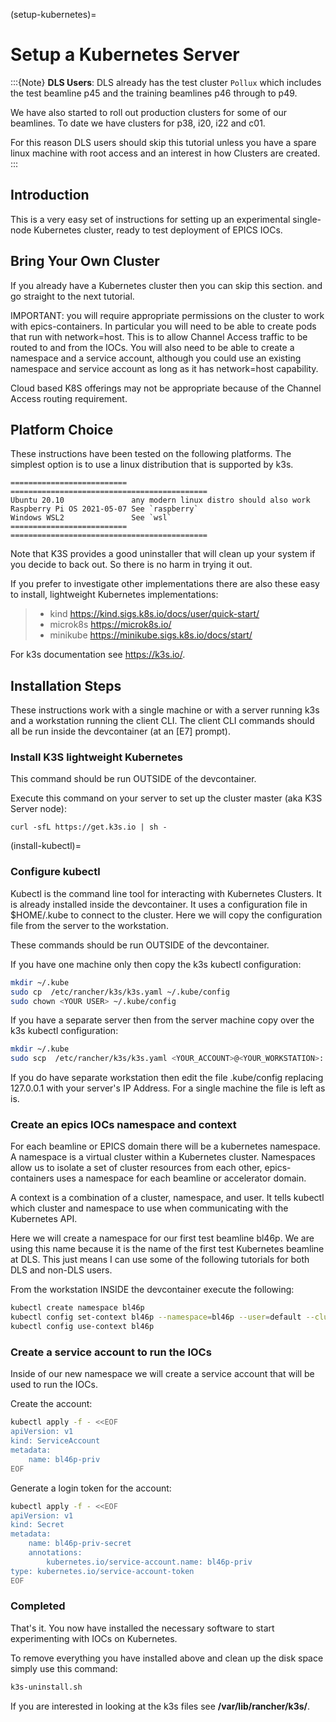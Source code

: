 (setup-kubernetes)=

# Setup a Kubernetes Server

:::{Note}
**DLS Users**: DLS already has the test cluster `Pollux` which includes
the test beamline p45 and the training beamlines p46 through to p49.

We have also started to roll out production clusters for some of our
beamlines. To date we have clusters for p38, i20, i22 and c01.

For this reason DLS users should skip this tutorial unless you have a
spare linux machine with root access and an interest in how Clusters
are created.
:::

## Introduction

This is a very easy set of instructions for setting up an experimental
single-node Kubernetes cluster, ready to test deployment of EPICS IOCs.

## Bring Your Own Cluster

If you already have a Kubernetes cluster then you can skip this section.
and go straight to the next tutorial.

IMPORTANT: you will require appropriate permissions on the cluster to work
with epics-containers. In particular you will need to be able to create
pods that run with network=host. This is to allow Channel Access traffic
to be routed to and from the IOCs. You will also need to be able to create
a namespace and a service account, although you could use an existing
namespace and service account as long as it has network=host capability.

Cloud based K8S offerings may not be appropriate because of the Channel Access
routing requirement.

## Platform Choice

These instructions have been tested on the following platforms. The simplest
option is to use a linux distribution that is supported by k3s.

```{eval-rst}
========================== ============================================
Ubuntu 20.10               any modern linux distro should also work
Raspberry Pi OS 2021-05-07 See `raspberry`
Windows WSL2               See `wsl`
========================== ============================================
```

Note that K3S provides a good uninstaller that will clean up your system
if you decide to back out. So there is no harm in trying it out.

If you prefer to investigate other implementations there are also these
easy to install, lightweight Kubernetes implementations:

> - kind <https://kind.sigs.k8s.io/docs/user/quick-start/>
> - microk8s <https://microk8s.io/>
> - minikube <https://minikube.sigs.k8s.io/docs/start/>

For k3s documentation see <https://k3s.io/>.

## Installation Steps

These instructions work with a single machine or with a server running k3s
and a workstation running the client CLI. The client CLI commands should
all be run inside the devcontainer (at an \[E7\] prompt).

### Install K3S lightweight Kubernetes

This command should be run OUTSIDE of the devcontainer.

Execute this command on your server to set up the cluster master
(aka K3S Server node):

```
curl -sfL https://get.k3s.io | sh -
```

(install-kubectl)=

### Configure kubectl

Kubectl is the command line tool for interacting with Kubernetes Clusters. It is
already installed inside the devcontainer. It uses a configuration file in
\$HOME/.kube to connect to the cluster. Here we will copy the configuration file
from the server to the workstation.

These commands should be run OUTSIDE of the devcontainer.

If you have one machine only then copy the k3s kubectl configuration:

```bash
mkdir ~/.kube
sudo cp  /etc/rancher/k3s/k3s.yaml ~/.kube/config
sudo chown <YOUR USER> ~/.kube/config
```

If you have a separate server then from the server machine copy over the k3s
kubectl configuration:

```bash
mkdir ~/.kube
sudo scp  /etc/rancher/k3s/k3s.yaml <YOUR_ACCOUNT>@<YOUR_WORKSTATION>:.kube/config
```

If you do have separate workstation then edit the file .kube/config replacing
127.0.0.1 with your server's IP Address. For a single machine the file is left
as is.

### Create an epics IOCs namespace and context

For each beamline or EPICS domain there will be a kubernetes namespace. A
namespace is a virtual cluster within a Kubernetes cluster. Namespaces allow
us to isolate a set of cluster resources from each other, epics-containers
uses a namespace for each beamline or accelerator domain.

A context is a combination of a cluster, namespace, and user. It tells kubectl
which cluster and namespace to use when communicating with the Kubernetes API.

Here we will create a namespace for our first test beamline bl46p. We are
using this name because it is the name of the first test Kubernetes beamline
at DLS. This just means I can use some of the following tutorials for both
DLS and non-DLS users.

From the workstation INSIDE the devcontainer execute the following:

```bash
kubectl create namespace bl46p
kubectl config set-context bl46p --namespace=bl46p --user=default --cluster=default
kubectl config use-context bl46p
```

### Create a service account to run the IOCs

Inside of our new namespace we will create a service account that will be used
to run the IOCs.

Create the account:

```bash
kubectl apply -f - <<EOF
apiVersion: v1
kind: ServiceAccount
metadata:
    name: bl46p-priv
EOF
```

Generate a login token for the account:

```bash
kubectl apply -f - <<EOF
apiVersion: v1
kind: Secret
metadata:
    name: bl46p-priv-secret
    annotations:
        kubernetes.io/service-account.name: bl46p-priv
type: kubernetes.io/service-account-token
EOF
```

### Completed

That's it. You now have installed the necessary software to start experimenting
with IOCs on Kubernetes.

To remove everything you have installed above and clean up the disk space
simply use this command:

```bash
k3s-uninstall.sh
```

If you are interested in looking at the k3s files see **/var/lib/rancher/k3s/**.
